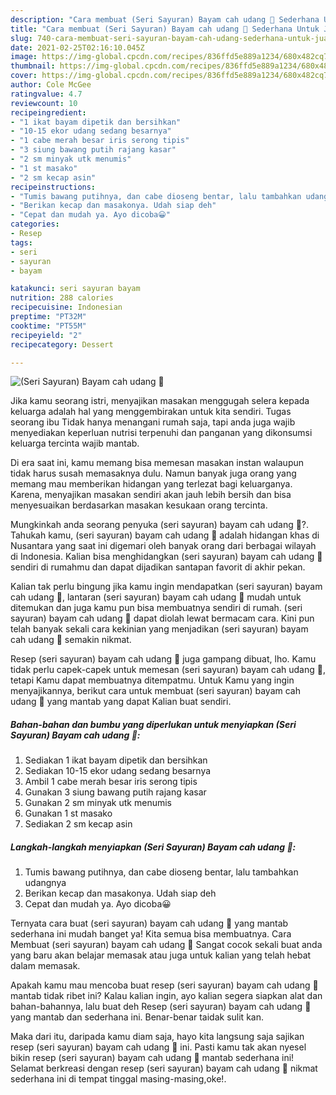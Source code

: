```yaml
---
description: "Cara membuat (Seri Sayuran) Bayam cah udang 🦐 Sederhana Untuk Jualan"
title: "Cara membuat (Seri Sayuran) Bayam cah udang 🦐 Sederhana Untuk Jualan"
slug: 740-cara-membuat-seri-sayuran-bayam-cah-udang-sederhana-untuk-jualan
date: 2021-02-25T02:16:10.045Z
image: https://img-global.cpcdn.com/recipes/836ffd5e889a1234/680x482cq70/seri-sayuran-bayam-cah-udang-🦐-foto-resep-utama.jpg
thumbnail: https://img-global.cpcdn.com/recipes/836ffd5e889a1234/680x482cq70/seri-sayuran-bayam-cah-udang-🦐-foto-resep-utama.jpg
cover: https://img-global.cpcdn.com/recipes/836ffd5e889a1234/680x482cq70/seri-sayuran-bayam-cah-udang-🦐-foto-resep-utama.jpg
author: Cole McGee
ratingvalue: 4.7
reviewcount: 10
recipeingredient:
- "1 ikat bayam dipetik dan bersihkan"
- "10-15 ekor udang sedang besarnya"
- "1 cabe merah besar iris serong tipis"
- "3 siung bawang putih rajang kasar"
- "2 sm minyak utk menumis"
- "1 st masako"
- "2 sm kecap asin"
recipeinstructions:
- "Tumis bawang putihnya, dan cabe dioseng bentar, lalu tambahkan udangnya"
- "Berikan kecap dan masakonya. Udah siap deh"
- "Cepat dan mudah ya. Ayo dicoba😀"
categories:
- Resep
tags:
- seri
- sayuran
- bayam

katakunci: seri sayuran bayam 
nutrition: 288 calories
recipecuisine: Indonesian
preptime: "PT32M"
cooktime: "PT55M"
recipeyield: "2"
recipecategory: Dessert

---
```



![(Seri Sayuran) Bayam cah udang 🦐](https://img-global.cpcdn.com/recipes/836ffd5e889a1234/680x482cq70/seri-sayuran-bayam-cah-udang-🦐-foto-resep-utama.jpg)

Jika kamu seorang istri, menyajikan masakan menggugah selera kepada keluarga adalah hal yang menggembirakan untuk kita sendiri. Tugas seorang ibu Tidak hanya menangani rumah saja, tapi anda juga wajib menyediakan keperluan nutrisi terpenuhi dan panganan yang dikonsumsi keluarga tercinta wajib mantab.

Di era  saat ini, kamu memang bisa memesan masakan instan walaupun tidak harus susah memasaknya dulu. Namun banyak juga orang yang memang mau memberikan hidangan yang terlezat bagi keluarganya. Karena, menyajikan masakan sendiri akan jauh lebih bersih dan bisa menyesuaikan berdasarkan masakan kesukaan orang tercinta. 



Mungkinkah anda seorang penyuka (seri sayuran) bayam cah udang 🦐?. Tahukah kamu, (seri sayuran) bayam cah udang 🦐 adalah hidangan khas di Nusantara yang saat ini digemari oleh banyak orang dari berbagai wilayah di Indonesia. Kalian bisa menghidangkan (seri sayuran) bayam cah udang 🦐 sendiri di rumahmu dan dapat dijadikan santapan favorit di akhir pekan.

Kalian tak perlu bingung jika kamu ingin mendapatkan (seri sayuran) bayam cah udang 🦐, lantaran (seri sayuran) bayam cah udang 🦐 mudah untuk ditemukan dan juga kamu pun bisa membuatnya sendiri di rumah. (seri sayuran) bayam cah udang 🦐 dapat diolah lewat bermacam cara. Kini pun telah banyak sekali cara kekinian yang menjadikan (seri sayuran) bayam cah udang 🦐 semakin nikmat.

Resep (seri sayuran) bayam cah udang 🦐 juga gampang dibuat, lho. Kamu tidak perlu capek-capek untuk memesan (seri sayuran) bayam cah udang 🦐, tetapi Kamu dapat membuatnya ditempatmu. Untuk Kamu yang ingin menyajikannya, berikut cara untuk membuat (seri sayuran) bayam cah udang 🦐 yang mantab yang dapat Kalian buat sendiri.

<!--inarticleads1-->

##### Bahan-bahan dan bumbu yang diperlukan untuk menyiapkan (Seri Sayuran) Bayam cah udang 🦐:

1. Sediakan 1 ikat bayam dipetik dan bersihkan
1. Sediakan 10-15 ekor udang sedang besarnya
1. Ambil 1 cabe merah besar iris serong tipis
1. Gunakan 3 siung bawang putih rajang kasar
1. Gunakan 2 sm minyak utk menumis
1. Gunakan 1 st masako
1. Sediakan 2 sm kecap asin




<!--inarticleads2-->

##### Langkah-langkah menyiapkan (Seri Sayuran) Bayam cah udang 🦐:

1. Tumis bawang putihnya, dan cabe dioseng bentar, lalu tambahkan udangnya
1. Berikan kecap dan masakonya. Udah siap deh
1. Cepat dan mudah ya. Ayo dicoba😀




Ternyata cara buat (seri sayuran) bayam cah udang 🦐 yang mantab sederhana ini mudah banget ya! Kita semua bisa membuatnya. Cara Membuat (seri sayuran) bayam cah udang 🦐 Sangat cocok sekali buat anda yang baru akan belajar memasak atau juga untuk kalian yang telah hebat dalam memasak.

Apakah kamu mau mencoba buat resep (seri sayuran) bayam cah udang 🦐 mantab tidak ribet ini? Kalau kalian ingin, ayo kalian segera siapkan alat dan bahan-bahannya, lalu buat deh Resep (seri sayuran) bayam cah udang 🦐 yang mantab dan sederhana ini. Benar-benar taidak sulit kan. 

Maka dari itu, daripada kamu diam saja, hayo kita langsung saja sajikan resep (seri sayuran) bayam cah udang 🦐 ini. Pasti kamu tak akan nyesel bikin resep (seri sayuran) bayam cah udang 🦐 mantab sederhana ini! Selamat berkreasi dengan resep (seri sayuran) bayam cah udang 🦐 nikmat sederhana ini di tempat tinggal masing-masing,oke!.

